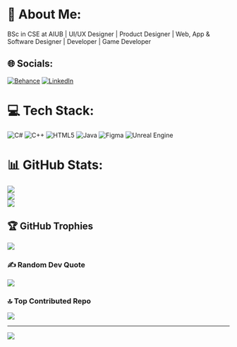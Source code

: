 # 💫 About Me:
BSc in CSE at AIUB | UI/UX Designer | Product Designer | Web, App & Software Designer | Developer | Game Developer


## 🌐 Socials:
[![Behance](https://img.shields.io/badge/Behance-1769ff?logo=behance&logoColor=white)](https://behance.net/https://www.behance.net/zobayeralmahmud) [![LinkedIn](https://img.shields.io/badge/LinkedIn-%230077B5.svg?logo=linkedin&logoColor=white)](https://linkedin.com/in/https://www.linkedin.com/in/zobayer-al-mahmud-652170352/) 

# 💻 Tech Stack:
![C#](https://img.shields.io/badge/c%23-%23239120.svg?style=for-the-badge&logo=csharp&logoColor=white) ![C++](https://img.shields.io/badge/c++-%2300599C.svg?style=for-the-badge&logo=c%2B%2B&logoColor=white) ![HTML5](https://img.shields.io/badge/html5-%23E34F26.svg?style=for-the-badge&logo=html5&logoColor=white) ![Java](https://img.shields.io/badge/java-%23ED8B00.svg?style=for-the-badge&logo=openjdk&logoColor=white) ![Figma](https://img.shields.io/badge/figma-%23F24E1E.svg?style=for-the-badge&logo=figma&logoColor=white) ![Unreal Engine](https://img.shields.io/badge/unrealengine-%23313131.svg?style=for-the-badge&logo=unrealengine&logoColor=white)
# 📊 GitHub Stats:
![](https://github-readme-stats.vercel.app/api?username=zobayer-al-mahmud&theme=dark&hide_border=false&include_all_commits=false&count_private=false)<br/>
![](https://nirzak-streak-stats.vercel.app/?user=zobayer-al-mahmud&theme=dark&hide_border=false)<br/>
![](https://github-readme-stats.vercel.app/api/top-langs/?username=zobayer-al-mahmud&theme=dark&hide_border=false&include_all_commits=false&count_private=false&layout=compact)

## 🏆 GitHub Trophies
![](https://github-profile-trophy.vercel.app/?username=zobayer-al-mahmud&theme=radical&no-frame=false&no-bg=true&margin-w=4)

### ✍️ Random Dev Quote
![](https://quotes-github-readme.vercel.app/api?type=horizontal&theme=radical)

### 🔝 Top Contributed Repo
![](https://github-contributor-stats.vercel.app/api?username=zobayer-al-mahmud&limit=5&theme=dark&combine_all_yearly_contributions=true)

---
[![](https://visitcount.itsvg.in/api?id=zobayer-al-mahmud&icon=0&color=0)](https://visitcount.itsvg.in)

<!-- Proudly created with GPRM ( https://gprm.itsvg.in ) -->

